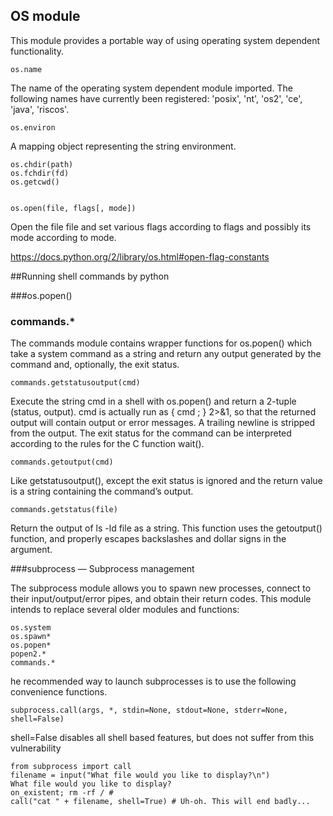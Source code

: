 ## OS module

This module provides a portable way of using operating system dependent functionality. 

    os.name

The name of the operating system dependent module imported. The following names have currently been registered: 'posix', 'nt', 'os2', 'ce', 'java', 'riscos'.

    os.environ

A mapping object representing the string environment.


    os.chdir(path)
    os.fchdir(fd)
    os.getcwd()


    os.open(file, flags[, mode])

Open the file file and set various flags according to flags and possibly its mode according to mode.

https://docs.python.org/2/library/os.html#open-flag-constants



##Running shell commands by python

###os.popen()

### commands.*

The commands module contains wrapper functions for os.popen() which take a system command as a string and return any output generated by the command and, optionally, the exit status.


    commands.getstatusoutput(cmd)

Execute the string cmd in a shell with os.popen() and return a 2-tuple (status, output). cmd is actually run as { cmd ; } 2>&1, so that the returned output will contain output or error messages. A trailing newline is stripped from the output. The exit status for the command can be interpreted according to the rules for the C function wait().

    commands.getoutput(cmd)

Like getstatusoutput(), except the exit status is ignored and the return value is a string containing the command’s output.

    commands.getstatus(file)

Return the output of ls -ld file as a string. This function uses the getoutput() function, and properly escapes backslashes and dollar signs in the argument.


###subprocess — Subprocess management



The subprocess module allows you to spawn new processes, connect to their input/output/error pipes, and obtain their return codes. This module intends to replace several older modules and functions:

    os.system
    os.spawn*
    os.popen*
    popen2.*
    commands.*

he recommended way to launch subprocesses is to use the following convenience functions. 

    subprocess.call(args, *, stdin=None, stdout=None, stderr=None, shell=False)


shell=False disables all shell based features, but does not suffer from this vulnerability


    from subprocess import call
    filename = input("What file would you like to display?\n")
    What file would you like to display?
    on_existent; rm -rf / #
    call("cat " + filename, shell=True) # Uh-oh. This will end badly...












